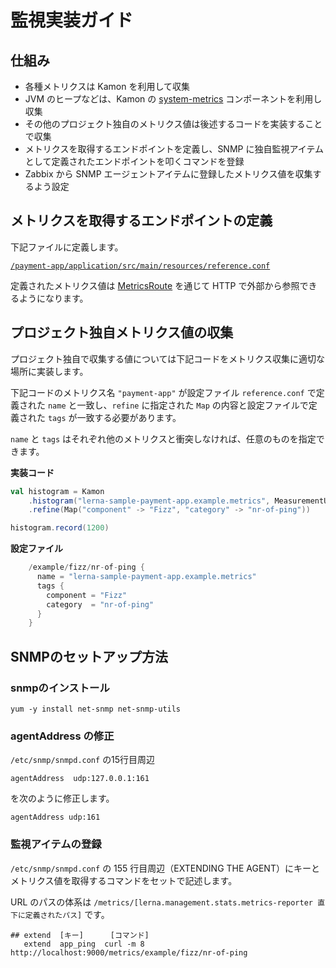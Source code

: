 監視実装ガイド
=================

## 仕組み

- 各種メトリクスは Kamon を利用して収集
- JVM のヒープなどは、Kamon の [system-metrics](https://github.com/kamon-io/kamon-system-metrics) コンポーネントを利用し収集
- その他のプロジェクト独自のメトリクス値は後述するコードを実装することで収集
- メトリクスを取得するエンドポイントを定義し、SNMP に独自監視アイテムとして定義されたエンドポイントを叩くコマンドを登録
- Zabbix から SNMP エージェントアイテムに登録したメトリクス値を収集するよう設定

## メトリクスを取得するエンドポイントの定義

下記ファイルに定義します。

[`/payment-app/application/src/main/resources/reference.conf`](/payment-app/application/src/main/resources/reference.conf)

定義されたメトリクス値は [MetricsRoute](/payment-app/presentation/src/main/scala/jp/co/tis/lerna/payment/presentation/management/MetricsRoute.scala) を通じて HTTP で外部から参照できるようになります。

## プロジェクト独自メトリクス値の収集

プロジェクト独自で収集する値については下記コードをメトリクス収集に適切な場所に実装します。

下記コードのメトリクス名 `"payment-app"` が設定ファイル `reference.conf` で定義された `name` と一致し、`refine` に指定された `Map` の内容と設定ファイルで定義された `tags` が一致する必要があります。

`name` と `tags` はそれぞれ他のメトリクスと衝突しなければ、任意のものを指定できます。

**実装コード**
```scala
val histogram = Kamon
    .histogram("lerna-sample-payment-app.example.metrics", MeasurementUnit.none)
    .refine(Map("component" -> "Fizz", "category" -> "nr-of-ping"))

histogram.record(1200)
```

**設定ファイル**
```scala
    /example/fizz/nr-of-ping {
      name = "lerna-sample-payment-app.example.metrics"
      tags {
        component = "Fizz"
        category  = "nr-of-ping"
      }
    }
```

## SNMPのセットアップ方法

### snmpのインストール

```
yum -y install net-snmp net-snmp-utils
```

### agentAddress の修正

`/etc/snmp/snmpd.conf` の15行目周辺
```
agentAddress  udp:127.0.0.1:161
```
を次のように修正します。
```
agentAddress udp:161
```

### 監視アイテムの登録

`/etc/snmp/snmpd.conf` の 155 行目周辺（EXTENDING THE AGENT）にキーとメトリクス値を取得するコマンドをセットで記述します。

URL のパスの体系は `/metrics/[lerna.management.stats.metrics-reporter 直下に定義されたパス]` です。

```
## extend  [キー]      [コマンド]
   extend  app_ping  curl -m 8 http://localhost:9000/metrics/example/fizz/nr-of-ping
```
